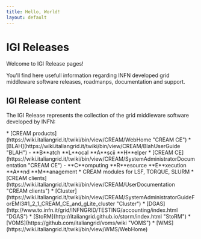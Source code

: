 ```yaml
---
title: Hello, World!
layout: default
---
```


# IGI Releases

Welcome to IGI Release pages!

You'll find here usefull information regarding INFN developed grid middleware software releases, roadmanps, documentation and support.

## IGI Release content

<p> The IGI Release represents the collection of the grid middleware software developed by INFN: </p>
* [CREAM products](https://wiki.italiangrid.it/twiki/bin/view/CREAM/WebHome "CREAM CE")
  * [BLAH](https://wiki.italiangrid.it/twiki/bin/view/CREAM/BlahUserGuide "BLAH") - **B**atch **L**ocal **A**scii **H**elper
  * [CREAM CE](https://wiki.italiangrid.it/twiki/bin/view/CREAM/SystemAdministratorDocumentation "CREAM CE") - **C**omputing **R**esource **E**xecution **A**nd **M**anagement 
  * CREAM <batch-system> modules for LSF, TORQUE, SLURM
  * [CREAM clients](https://wiki.italiangrid.it/twiki/bin/view/CREAM/UserDocumentation "CREAM clients") 
  * [Cluster](https://wiki.italiangrid.it/twiki/bin/view/CREAM/SystemAdministratorGuideForEMI3#1_2_1_CREAM_CE_and_gLite_cluster "Cluster")
* [DGAS](http://www.to.infn.it/grid/INFNGRID/TESTING/accounting/index.html "DGAS")
* [StoRM](http://italiangrid.github.io/storm/index.html "StoRM")
* [VOMS](https://github.com/italiangrid/voms/wiki "VOMS")
* [WMS](https://wiki.italiangrid.it/twiki/bin/view/WMS/WebHome)       
 




